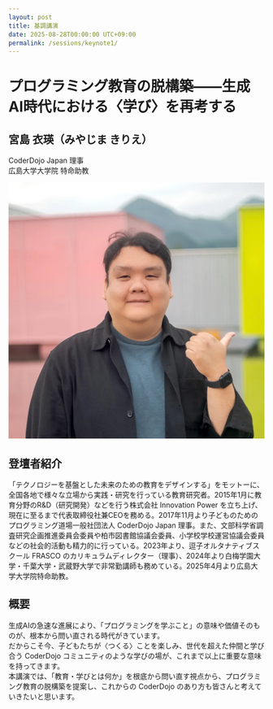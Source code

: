 ```yaml
---
layout: post
title: 基調講演
date: 2025-08-28T00:00:00 UTC+09:00
permalink: /sessions/keynote1/
---
```


# プログラミング教育の脱構築——生成AI時代における〈学び〉を再考する

## 宮島 衣瑛（みやじま きりえ）
CoderDojo Japan 理事<br />
広島大学大学院 特命助教

<div class="flex max-w-100 mx-auto my-4 justify-center">
  <img class="w-full" src="/img/sessions/profile/miyajima-kirie.webp">
</div>

## 登壇者紹介
「テクノロジーを基盤とした未来のための教育をデザインする」をモットーに、全国各地で様々な立場から実践・研究を行っている教育研究者。2015年1月に教育分野のR&D（研究開発）などを行う株式会社 Innovation Power を立ち上げ、現在に至るまで代表取締役社兼CEOを務める。2017年11月より子どものためのプログラミング道場一般社団法人 CoderDojo Japan 理事。また、文部科学省調査研究企画推進委員会委員や柏市図書館協議会委員、小学校学校運営協議会委員などの社会的活動も精力的に行っている。2023年より、逗子オルタナティブスクール FRASCO のカリキュラムディレクター（理事）、2024年より白梅学園大学・千葉大学・武蔵野大学で非常勤講師も務めている。2025年4月より広島大学大学院特命助教。

## 概要
生成AIの急速な進展により、「プログラミングを学ぶこと」の意味や価値そのものが、根本から問い直される時代がきています。<br />
だからこそ今、子どもたちが〈つくる〉ことを楽しみ、世代を超えた仲間と学び合う CoderDojo コミュニティのような学びの場が、これまで以上に重要な意味を持ってきます。<br />
本講演では、「教育・学びとは何か」を根底から問い直す視点から、プログラミング教育の脱構築を提案し、これからの CoderDojo のあり方も皆さんと考えていきたいと思います。

